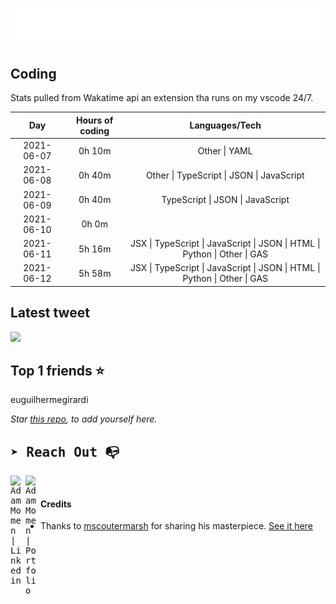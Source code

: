 
![test image size](/assets/welcome_message.gif)

## Coding
Stats pulled from Wakatime api an extension tha runs on my vscode 24/7.

|Day|Hours of coding|Languages/Tech|
|:-:|:-:|:-:|
|2021-06-07|0h 10m|Other &#124; YAML|
|2021-06-08|0h 40m|Other &#124; TypeScript &#124; JSON &#124; JavaScript|
|2021-06-09|0h 40m|TypeScript &#124; JSON &#124; JavaScript|
|2021-06-10|0h 0m||
|2021-06-11|5h 16m|JSX &#124; TypeScript &#124; JavaScript &#124; JSON &#124; HTML &#124; Python &#124; Other &#124; GAS|
|2021-06-12|5h 58m|JSX &#124; TypeScript &#124; JavaScript &#124; JSON &#124; HTML &#124; Python &#124; Other &#124; GAS|

## Latest tweet
[<img src="<tweet-image-url>" width="400">](<tweet-url>)

## Top 1 friends ⭐️
euguilhermegirardi

*Star [this repo](https://github.com/AdamMomen/AdamMomen), to add yourself here.*


<samp>

## ➤ Reach Out :mailbox_with_no_mail:

>
  <a href="https://www.linkedin.com/in/adam-momen-99596275/">
     <img align="left" alt="Adam Momen | Linkedin" width="24px" src="./assets/Linkedin.svg" />
   </a>

   <a href="https://adammomen.com/">
     <img align="left" alt="Adam Momen | Portfolio" width="24px" src="./assets/web.svg" />
   </a>

</samp>

<br>

#### Credits
* Thanks to [mscoutermarsh](https://github.com/mscoutermarsh) for sharing his masterpiece. [See it here](https://github.com/mscoutermarsh/mscoutermarsh)